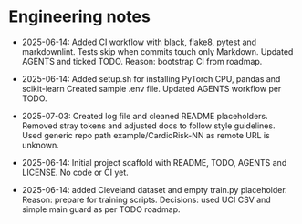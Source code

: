 # Engineering notes

- 2025-06-14: Added CI workflow with black, flake8, pytest and markdownlint. Tests
  skip when commits touch only Markdown. Updated AGENTS and ticked TODO.
  Reason: bootstrap CI from roadmap.

- 2025-06-14: Added setup.sh for installing PyTorch CPU, pandas and scikit-learn
  Created sample .env file. Updated AGENTS workflow per TODO.

- 2025-07-03: Created log file and cleaned README placeholders.
  Removed stray tokens and adjusted docs to follow style guidelines.
  Used generic repo path example/CardioRisk-NN as remote URL is unknown.

- 2025-06-14: Initial project scaffold with README, TODO, AGENTS and LICENSE.
  No code or CI yet.

- 2025-06-14: added Cleveland dataset and empty train.py placeholder. Reason: prepare for training scripts.
Decisions: used UCI CSV and simple main guard as per TODO roadmap.
